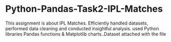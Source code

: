 # Python-Pandas-Task2-IPL-Matches
This assignment is about IPL Matches. Efficiently handled datasets, performed data cleaning and conducted insightful analysis. used Python libraries Pandas functions &amp;  Matplotlib charts..Dataset attached with the file
